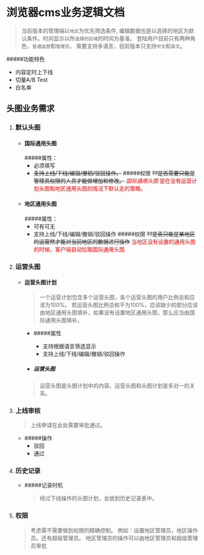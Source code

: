 # 浏览器cms业务逻辑文档

>当前版本的管理端以`地区`为优先筛选条件, 编辑数据也是以选择的地区为默认条件。时间显示以所`选择的区域`的时间为基准。
>登陆用户目前只有两种角色，`普通运营`和`管理员`。
>需要支持多语言，目前版本只支持`中文`和`英文`。

#####功能特色

   - 内容定时上下线
   - 切量A/B Test
   - 白名单
   
## 头图业务需求

1. ### 默认头图
    - #### 国际通用头图
        #####属性：
        - 必须填写
        - ~~支持上线/下线/编辑/撤销/驳回操作。~~
        #####权限
        ~~??是否需要只能是管理员权限的人员才能做增加和修改。~~
        <font color="red">*国际通用头图* 是在没有运营计划头图和地区通用头图的情况下默认走的策略。</font>
    - #### 地区通用头图
        #####属性：
        - 可有可无
        - 支持上线/下线/编辑/撤销/驳回操作
        #####权限
        ~~??是否只能是某地区的运营然才能对当前地区的数据进行操作~~
        <font color="red">当地区没有设置的通用头图的时候，客户端自动拉取国际通用头图</font>

2. ### 运营头图
    - #### 运营头图计划
        >一个运营计划包含多个运营头图，各个运营头图的用户比例总和应该为100%。 
        >若运营头图比例总和不为100%，应该缺少的部分应该由地区通用头图填补，如果没有设置地区通用头图，那么应当由国际通用头图填补。

        - #####属性
            - 支持根据语言筛选显示
            - 支持上线/下线/编辑/撤销/驳回操作
            
        - ##### 运营头图
        >运营头图是头图计划中的内容。运营头图和头图计划是多对一的关系。
        
3. ### 上线审核

    >上线申请在此处需要审批通过。

    - #####操作
        - 驳回
        - 通过

4. ### 历史记录
    - #####记录时机
        >经过下线操作的头图计划，会放到历史记录表中。

5. ### 权限
    
    >考虑需不需要做到权限的精确控制。
    >例如：设置地区管理员，地区操作员。还有超级管理员。
    >地区管理员的操作可以由地区管理员和超级管理员审批